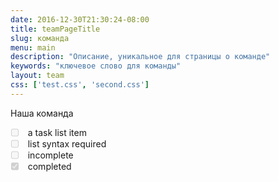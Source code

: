 ```yaml
---
date: 2016-12-30T21:30:24-08:00
title: teamPageTitle
slug: команда
menu: main
description: "Описание, уникальное для страницы о команде"
keywords: "ключевое слово для команды"
layout: team
css: ['test.css', 'second.css']
---
```


Наша команда

<ul class="task-list">
    <li><input type="checkbox" disabled="" class="task-list-item"> a task list item</li>
    <li><input type="checkbox" disabled="" class="task-list-item"> list syntax required</li>
    <li><input type="checkbox" disabled="" class="task-list-item"> incomplete</li>
    <li><input type="checkbox" checked="" disabled="" class="task-list-item"> completed</li>
</ul>
